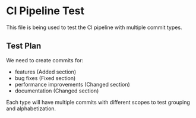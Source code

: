 # CI Pipeline Test

This file is being used to test the CI pipeline with multiple commit types.

## Test Plan

We need to create commits for:
- features (Added section)
- bug fixes (Fixed section) 
- performance improvements (Changed section)
- documentation (Changed section)

Each type will have multiple commits with different scopes to test grouping and alphabetization. 